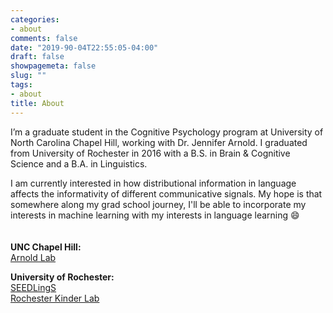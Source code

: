 ```yaml
---
categories:
- about
comments: false
date: "2019-90-04T22:55:05-04:00"
draft: false
showpagemeta: false
slug: ""
tags:
- about
title: About
---
```


I’m a graduate student in the Cognitive Psychology program at University of North Carolina Chapel Hill, working with Dr. Jennifer Arnold. I graduated from University of Rochester in 2016 with a B.S. in Brain & Cognitive Science and a B.A. in Linguistics.

I am currently interested in how distributional information in language affects the informativity of different communicative signals. My hope is that somewhere along my grad school journey, I'll be able to incorporate my interests in machine learning with my interests in language learning :smile:
<br><br><br>
<b>UNC Chapel Hill:</b><br>
[Arnold Lab](https://arnoldlab.web.unc.edu/arnold-lab-members/)

<b>University of Rochester:</b><br>
[SEEDLingS](https://bergelsonlab.com/seedlings/about-us.html)<br>
[Rochester Kinder Lab](http://kinderlab.bcs.rochester.edu/)